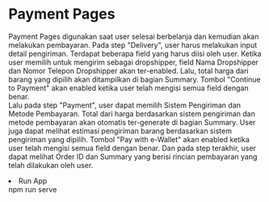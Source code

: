 <h1>Payment Pages</h1>

Payment Pages digunakan saat user selesai berbelanja dan kemudian akan melakukan pembayaran. 
Pada step "Delivery", user harus melakukan input detail pengiriman. Terdapat beberapa field yang harus diisi oleh user. Ketika user memilih untuk mengirim sebagai dropshipper, field Nama Dropshipper dan Nomor Telepon Dropshipper akan ter-enabled. Lalu, total harga dari barang yang dipilih akan ditampilkan di bagian Summary. Tombol "Continue to Payment" akan enabled ketika user telah mengisi semua field dengan benar. <br>
Lalu pada step "Payment", user dapat memilih Sistem Pengiriman dan Metode Pembayaran. Total dari harga berdasarkan sistem pengiriman dan metode pembayaran akan otomatis ter-generate di bagian Summary. User juga dapat melihat estimasi pengiriman barang berdasarkan sistem pengiriman yang dipilih. Tombol "Pay with e-Wallet" akan enabled ketika user telah mengisi semua field dengan benar. 
Dan pada step terakhir, user dapat melihat Order ID dan Summary yang berisi rincian pembayaran yang telah dilakukan oleh user. <br>

<li>Run App</li>
npm run serve

